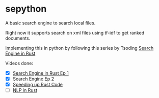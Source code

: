 # sepython

A basic search engine to search local files.

Right now it supports search on xml files using tf-idf to get ranked documents.

Implementing this in python by following this series by Tsoding [Search Engine in Rust](https://www.youtube.com/playlist?list=PLpM-Dvs8t0VZXC-91PpIp-eAt0WF5SKEv)

Videos done:
- [x] [Search Engine in Rust Ep 1](https://www.youtube.com/watch?v=hm5xOJiVEeg)
- [x] [Search Engine Ep 2](https://www.youtube.com/watch?v=OYAKjlYm_Ew)
- [x] [Speeding up Rust Code](https://www.youtube.com/watch?v=b0KIDIOL_i4)
- [ ]  [NLP in Rust]()
